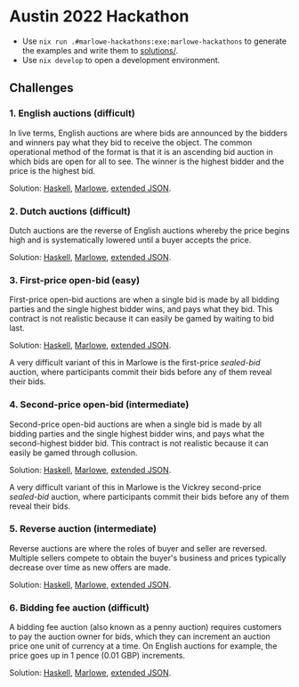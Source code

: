# Austin 2022 Hackathon

*   Use `nix run .#marlowe-hackathons:exe:marlowe-hackathons` to generate the examples and write them to [solutions/](solutions/).
*   Use `nix develop` to open a development environment.


## Challenges


### 1. English auctions (difficult)

In live terms, English auctions are where bids are announced by the bidders and winners pay what they bid to receive the object. The common operational method of the format is that it is an ascending bid auction in which bids are open for all to see. The winner is the highest bidder and the price is the highest bid.

Solution: [Haskell](app/EnglishAuction.hs), [Marlowe](solutions/marlowe/EnglishAuction.marlowe), [extended JSON](solutions/extended-json/EnglishAuction.json).


### 2. Dutch auctions (difficult)

Dutch auctions are the reverse of English auctions whereby the price begins high and is systematically lowered until a buyer accepts the price.

Solution: [Haskell](app/DutchAuction.hs), [Marlowe](solutions/marlowe/DutchAuction.marlowe), [extended JSON](solutions/extended-json/DutchAuction.json).


### 3. First-price open-bid (easy)

First-price open-bid auctions are when a single bid is made by all bidding parties and the single highest bidder wins, and pays what they bid. This contract is not realistic because it can easily be gamed by waiting to bid last.

Solution: [Haskell](app/FirstPriceBid.hs), [Marlowe](solutions/marlowe/FirstPriceBid.marlowe), [extended JSON](solutions/extended-json/FirstPriceBid.json).

A very difficult variant of this in Marlowe is the first-price *sealed-bid* auction, where participants commit their bids before any of them reveal their bids.


### 4. Second-price open-bid (intermediate)

Second-price open-bid auctions are when a single bid is made by all bidding parties and the single highest bidder wins, and pays what the second-highest bidder bid. This contract is not realistic because it can easily be gamed through collusion.

Solution: [Haskell](app/SecondPriceBid.hs), [Marlowe](solutions/marlowe/SecondPriceBid.marlowe), [extended JSON](solutions/extended-json/SecondPriceBid.json).

A very difficult variant of this in Marlowe is the Vickrey second-price *sealed-bid* auction, where participants commit their bids before any of them reveal their bids.


### 5. Reverse auction (intermediate)

Reverse auctions are where the roles of buyer and seller are reversed. Multiple sellers compete to obtain the buyer's business and prices typically decrease over time as new offers are made.

Solution: [Haskell](app/ReverseAuction.hs), [Marlowe](solutions/marlowe/ReverseAuction.marlowe), [extended JSON](solutions/extended-json/ReverseAuction.json).


### 6. Bidding fee auction (difficult)

A bidding fee auction (also known as a penny auction) requires customers to pay the auction owner for bids, which they can increment an auction price one unit of currency at a time.  On English auctions for example, the price goes up in 1 pence (0.01 GBP) increments.

Solution: [Haskell](app/BiddingFee.hs), [Marlowe](solutions/marlowe/BiddingFee.marlowe), [extended JSON](solutions/extended-json/BiddingFee.json).
